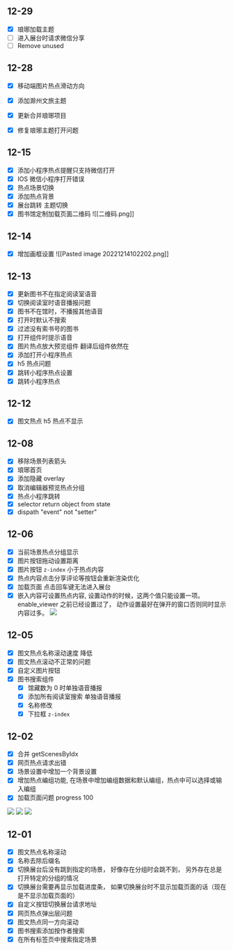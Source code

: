 ## 12-29

- [x] 琅琊加载主题
- [ ] 进入展台时请求微信分享
- [ ] Remove unused

## 12-28

- [x] 移动端图片热点滑动方向
- [x] 添加滁州文旅主题
- [x] 更新合并琅琊项目
- [x] 修复琅琊主题打开问题


## 12-15

- [x] 添加小程序热点提醒只支持微信打开
- [x] IOS 微信小程序打开错误
- [x] 热点场景切换
- [x] 添加热点背景
- [x] 展台跳转 主题切换
- [x] 图书馆定制加载页面二维码
	![[二维码.png]]

## 12-14

- [x] 增加画框设置
	![[Pasted image 20221214102202.png]]

## 12-13

- [x] 更新图书不在指定阅读室语音
- [x] 切换阅读室时语音播报问题
- [x] 图书不在馆时，不播报其他语音
- [x] 打开时默认不搜索
- [x] 过滤没有索书号的图书
- [x] 打开组件时提示语音
- [x] 图片热点放大预览组件 翻译后组件依然在
- [x] 添加打开小程序热点
- [x] h5 热点问题
- [x] 跳转小程序热点设置
- [x] 跳转小程序热点

## 12-12

- [x] 图文热点 h5 热点不显示

## 12-08

- [x] 移除场景列表箭头
- [x] 琅琊首页
- [x] 添加隐藏 overlay
- [x] 取消编辑器预览热点分组
- [x] 热点小程序跳转
- [x] selector return object from state
- [x] dispath "event" not "setter"

## 12-06

- [x] 当前场景热点分组显示
- [x] 图片按钮拖动设置距离
- [x] 图片按钮 `z-index` 小于热点内容
- [x]  热点内容点击分享评论等按钮会重新渲染优化
- [x] 加载页面 点击回车键无法进入展台
- [x] 嵌入内容可设置热点内容, 设置动作的时候，这两个值只能设置一项。enable_viewer 之前已经设置过了， 动作设置最好在弹开的窗口否则同时显示内容过多。
	![](Pasted%20image%2020221206113131.png)

## 12-05

- [x] 图文热点名称滚动速度 降低
- [x] 图文热点滚动不正常的问题
- [x] 自定义图片按钮
- [x] 图书搜索组件
	- [x] 馆藏数为 0 时单独语音播报
	- [x] 添加所有阅读室搜索 单独语音播报
	- [x] 名称修改
	- [x] 下拉框 `z-index`

## 12-02

- [x] 合并 getScenesByIdx
- [x] 网页热点请求出错
- [x] 场景设置中增加一个背景设置 
- [x] 增加热点编组功能, 在场景中增加编组数据和默认编组，热点中可以选择或输入编组
- [x] 加载页面问题 progress 100

![](Pasted%20image%2020221202160530.png)
![](Pasted%20image%2020221202160550.png)
![](Pasted%20image%2020221202160606.png)

## 12-01

- [x] 图文热点名称滚动
- [x] 名称去除后缀名
- [x] 切换展台后没有跳到指定的场景， 好像存在分组时会跳不到， 另外存在总是打开特定的分组的情况
- [x] 切换展台需要再显示加载进度条， 如果切换展台时不显示加载页面的话（现在是不显示加载页面的）
- [x] 自定义按钮切换展台请求地址
- [x] 网页热点弹出层问题
- [x] 图文热点同一方向滚动
- [x] 图书搜索添加按作者搜索
- [x] 在所有标签页中搜索指定场景